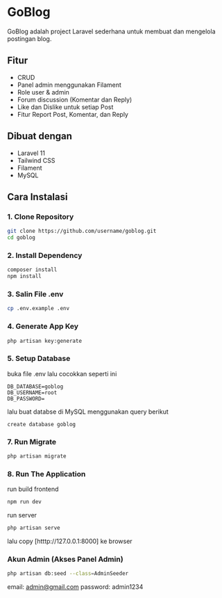 # GoBlog

GoBlog adalah project Laravel sederhana untuk membuat dan mengelola postingan blog.

## Fitur

-   CRUD
-   Panel admin menggunakan Filament
-   Role user & admin
-   Forum discussion (Komentar dan Reply)
-   Like dan Dislike untuk setiap Post
-   Fitur Report Post, Komentar, dan Reply

## Dibuat dengan

-   Laravel 11
-   Tailwind CSS
-   Filament
-   MySQL

## Cara Instalasi

### 1. Clone Repository

```bash
git clone https://github.com/username/goblog.git
cd goblog
```

### 2. Install Dependency

```bash
composer install
npm install
```

### 3. Salin File .env

```bash
cp .env.example .env
```

### 4. Generate App Key

```bash
php artisan key:generate
```

### 5. Setup Database

buka file .env lalu cocokkan seperti ini

```
DB_DATABASE=goblog
DB_USERNAME=root
DB_PASSWORD=
```

lalu buat databse di MySQL menggunakan query berikut

```
create database goblog
```

### 7. Run Migrate

```bash
php artisan migrate
```

### 8. Run The Application

run build frontend

```bash
npm run dev
```

run server

```bash
php artisan serve
```

lalu copy [htttp://127.0.0.1:8000] ke browser

### Akun Admin (Akses Panel Admin)

```bash
php artisan db:seed --class=AdminSeeder
```

email: admin@gmail.com
password: admin1234
